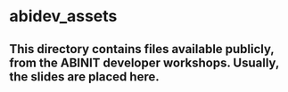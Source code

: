 # abidev_assets
This directory contains files available publicly, from the ABINIT developer workshops. Usually, the slides are placed here.
-------
